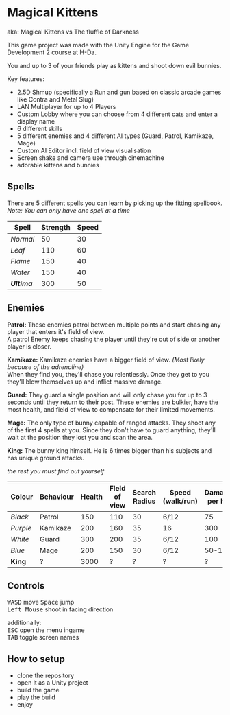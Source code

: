 # Magical Kittens
aka: Magical Kittens vs The fluffle of Darkness  


This game project was made with the Unity Engine for the Game Development 2 course at H-Da.  

You and up to 3 of your friends play as kittens and shoot down evil bunnies.

Key features:

 * 2.5D Shmup (specifically a Run and gun based on classic arcade games like Contra and Metal Slug) 
 * LAN Multiplayer for up to 4 Players
 * Custom Lobby where you can choose from 4 different cats and enter a display name
 * 6 different skills
 * 5 different enemies and 4 different AI types (Guard, Patrol, Kamikaze, Mage)
 * Custom AI Editor incl. field of view visualisation
 * Screen shake and camera use through cinemachine
 * adorable kittens and bunnies

 ## Spells
 
 There are 5 different spells you can learn by picking up the fitting spellbook.  
 *Note: You can only have one spell at a time*  
 
| Spell           	| Strength 	  	| Speed   	|
|---	       		|---	       	|---	    |
|  *Normal*       	|  50	       	|  30      	| 
| *Leaf*          	|  110		    |  60 	    | 
| *Flame*        	|  150   	    |  40 	    | 
| *Water*		    |  150	    	|  40     	| 
| ***Ultima***	    |  300	        |  50		| 


 ## Enemies

**Patrol:** These enemies patrol between multiple points and start chasing any player that enters it's field of view.  
A patrol Enemy keeps chasing the player until they're out of side or another player is closer.

**Kamikaze:** Kamikaze enemies have a bigger field of view. *(Most likely because of the adrenaline)*  
When they find you, they'll chase you relentlessly. Once they get to you they'll blow themselves up and inflict massive damage.

**Guard:** They guard a single position and will only chase you for up to 3 seconds until they return to their post. These enemies are bulkier,
have the most health, and field of view to compensate for their limited movements.

**Mage:** The only type of bunny capable of ranged attacks. They shoot any of the first 4 spells at you. Since they don't have to guard anything,
they'll wait at the position they lost you and scan the area.

**King:** The bunny king himself. He is 6 times bigger than his subjects and has unique ground attacks.  

*the rest you must find out yourself*

| Colour         	| Behaviour 	| Health  	| FIeld of view  |  Search Radius 	| Speed (walk/run)	| Damage per hit	|
|---	            |---	   		|---	    |---	         |---	            |---				| ---				|
|  *Black*			|  Patrol	    |  150 	    |  110           |   30	            | 6/12				|	75				|
|  *Purple*		    |  Kamikaze	 	|  200 	    |  160 	         |   35 	        | 16				|   300				|
|  *White*          |  Guard  	  	|  300 	    |  200 	         |   35             | 6/12				| 	100				|
|  *Blue*	        |  Mage	    	|  200    	|  150           |   30             | 6/12 				|   50-150			|
|  **King** 	    |  ?        	|  3000     |   ?  	         |   ?	            | ?					|	?				|


 ## Controls
 
 <kbd>W</kbd><kbd>A</kbd><kbd>S</kbd><kbd>D</kbd> move <kbd>Space</kbd> jump  
 <kbd>Left Mouse</kbd> shoot in facing direction  
 
 additionally:  
 <kbd>ESC</kbd> open the menu ingame  
 <kbd>TAB</kbd> toggle screen names
 
 
 ## How to setup
 
 - clone the repository  
 - open it as a Unity project  
 - build the game  
 - play the build
 - enjoy  
 
 
